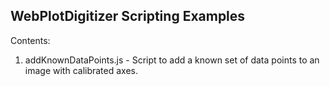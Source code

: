 WebPlotDigitizer Scripting Examples
-----------------------------------

Contents:

1) addKnownDataPoints.js - Script to add a known set of data points to an image with calibrated axes.

